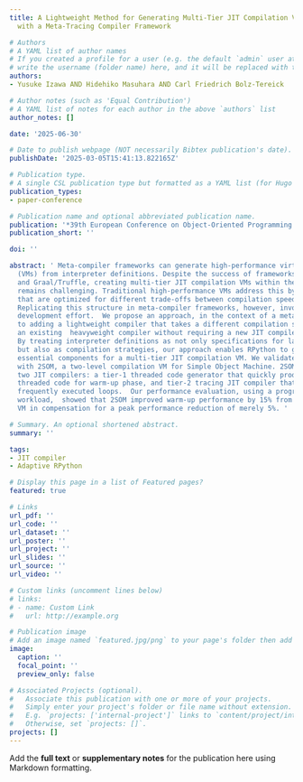 ```yaml
---
title: A Lightweight Method for Generating Multi-Tier JIT Compilation Virtual Machine
  with a Meta-Tracing Compiler Framework

# Authors
# A YAML list of author names
# If you created a profile for a user (e.g. the default `admin` user at `content/authors/admin/`), 
# write the username (folder name) here, and it will be replaced with their full name and linked to their profile.
authors:
- Yusuke Izawa AND Hidehiko Masuhara AND Carl Friedrich Bolz-Tereick

# Author notes (such as 'Equal Contribution')
# A YAML list of notes for each author in the above `authors` list
author_notes: []

date: '2025-06-30'

# Date to publish webpage (NOT necessarily Bibtex publication's date).
publishDate: '2025-03-05T15:41:13.822165Z'

# Publication type.
# A single CSL publication type but formatted as a YAML list (for Hugo requirements).
publication_types:
- paper-conference

# Publication name and optional abbreviated publication name.
publication: '*39th European Conference on Object-Oriented Programming (ECOOP 2025)*'
publication_short: ''

doi: ''

abstract: ' Meta-compiler frameworks can generate high-performance virtual machines
  (VMs) from interpreter definitions. Despite the success of frameworks such as RPython
  and Graal/Truffle, creating multi-tier JIT compilation VMs within these frameworks
  remains challenging. Traditional high-performance VMs address this by using multiple  compilers
  that are optimized for different trade-offs between compilation speed and code quality.
  Replicating this structure in meta-compiler frameworks, however, involves  substantial
  development effort.  We propose an approach, in the context of a meta-compiler framework,
  to adding a lightweight compiler that takes a different compilation strategy from
  an existing  heavyweight compiler without requiring a new JIT compiler backend.
  By treating interpreter definitions as not only specifications for language semantics
  but also as compilation strategies, our approach enables RPython to generate the
  essential components for a multi-tier JIT compilation VM. We validate our approach
  with 2SOM, a two-level compilation VM for Simple Object Machine. 2SOM incorporates
  two JIT compilers: a tier-1 threaded code generator that quickly produces subroutine
  threaded code for warm-up phase, and tier-2 tracing JIT compiler that optimizes
  frequently executed loops.  Our performance evaluation, using a program with a realistic
  workload,  showed that 2SOM improved warm-up performance by 15% from an RPython-based
  VM in compensation for a peak performance reduction of merely 5%. '

# Summary. An optional shortened abstract.
summary: ''

tags:
- JIT compiler
- Adaptive RPython

# Display this page in a list of Featured pages?
featured: true

# Links
url_pdf: ''
url_code: ''
url_dataset: ''
url_poster: ''
url_project: ''
url_slides: ''
url_source: ''
url_video: ''

# Custom links (uncomment lines below)
# links:
# - name: Custom Link
#   url: http://example.org

# Publication image
# Add an image named `featured.jpg/png` to your page's folder then add a caption below.
image:
  caption: ''
  focal_point: ''
  preview_only: false

# Associated Projects (optional).
#   Associate this publication with one or more of your projects.
#   Simply enter your project's folder or file name without extension.
#   E.g. `projects: ['internal-project']` links to `content/project/internal-project/index.md`.
#   Otherwise, set `projects: []`.
projects: []
---
```


Add the **full text** or **supplementary notes** for the publication here using Markdown formatting.
